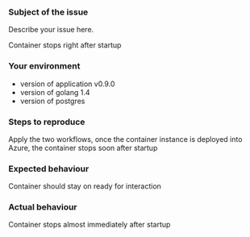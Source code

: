 ### Subject of the issue

Describe your issue here.

Container stops right after startup

### Your environment

* version of application v0.9.0
* version of golang 1.4
* version of postgres 

### Steps to reproduce

Apply the two workflows, once the container instance is deployed into Azure, the container stops soon after startup


### Expected behaviour

Container should stay on ready for interaction


### Actual behaviour

Container stops almost immediately after startup
